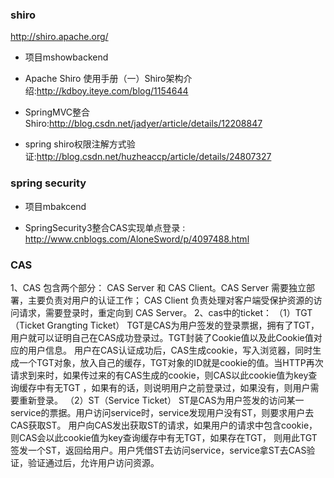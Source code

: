 ### shiro
<http://shiro.apache.org/>
+  项目mshowbackend

+ Apache Shiro 使用手册（一）Shiro架构介绍:<http://kdboy.iteye.com/blog/1154644>
+ SpringMVC整合Shiro:<http://blog.csdn.net/jadyer/article/details/12208847>
+ spring shiro权限注解方式验证:<http://blog.csdn.net/huzheaccp/article/details/24807327>



### spring security

+ 项目mbakcend

+ SpringSecurity3整合CAS实现单点登录 : <http://www.cnblogs.com/AloneSword/p/4097488.html>



### CAS
1、CAS 包含两个部分： CAS Server 和 CAS Client。CAS Server 需要独立部署，主要负责对用户的认证工作；
CAS Client 负责处理对客户端受保护资源的访问请求，需要登录时，重定向到 CAS Server。
2、cas中的ticket：
（1）TGT（Ticket Grangting Ticket）
TGT是CAS为用户签发的登录票据，拥有了TGT，用户就可以证明自己在CAS成功登录过。TGT封装了Cookie值以及此Cookie值对应的用户信息。
用户在CAS认证成功后，CAS生成cookie，写入浏览器，同时生成一个TGT对象，放入自己的缓存，TGT对象的ID就是cookie的值。当HTTP再次请求到来时，如果传过来的有CAS生成的cookie，则CAS以此cookie值为key查询缓存中有无TGT ，如果有的话，则说明用户之前登录过，如果没有，则用户需要重新登录。
（2）ST（Service Ticket）
ST是CAS为用户签发的访问某一service的票据。用户访问service时，service发现用户没有ST，则要求用户去CAS获取ST。
用户向CAS发出获取ST的请求，如果用户的请求中包含cookie，则CAS会以此cookie值为key查询缓存中有无TGT，如果存在TGT，
则用此TGT签发一个ST，返回给用户。用户凭借ST去访问service，service拿ST去CAS验证，验证通过后，允许用户访问资源。